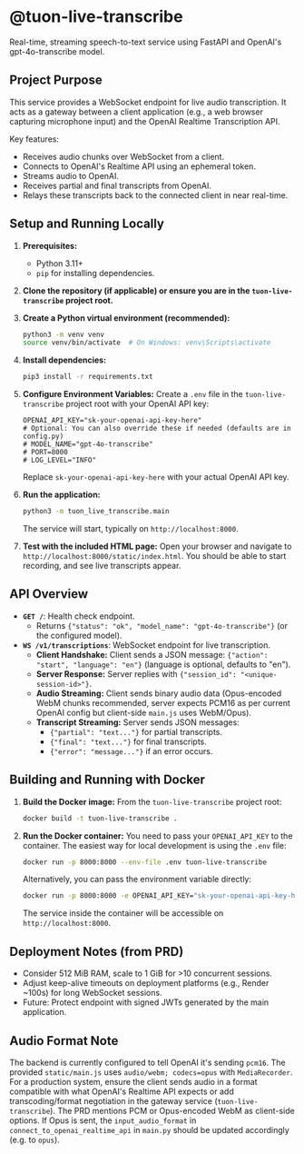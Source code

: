 # @tuon-live-transcribe

Real-time, streaming speech-to-text service using FastAPI and OpenAI's gpt-4o-transcribe model.

## Project Purpose

This service provides a WebSocket endpoint for live audio transcription. It acts as a gateway between a client application (e.g., a web browser capturing microphone input) and the OpenAI Realtime Transcription API.

Key features:
-   Receives audio chunks over WebSocket from a client.
-   Connects to OpenAI's Realtime API using an ephemeral token.
-   Streams audio to OpenAI.
-   Receives partial and final transcripts from OpenAI.
-   Relays these transcripts back to the connected client in near real-time.

## Setup and Running Locally

1.  **Prerequisites:**
    *   Python 3.11+
    *   `pip` for installing dependencies.

2.  **Clone the repository (if applicable) or ensure you are in the `tuon-live-transcribe` project root.**

3.  **Create a Python virtual environment (recommended):**
    ```bash
    python3 -m venv venv
    source venv/bin/activate  # On Windows: venv\Scripts\activate
    ```

4.  **Install dependencies:**
    ```bash
    pip3 install -r requirements.txt
    ```

5.  **Configure Environment Variables:**
    Create a `.env` file in the `tuon-live-transcribe` project root with your OpenAI API key:
    ```env
    OPENAI_API_KEY="sk-your-openai-api-key-here"
    # Optional: You can also override these if needed (defaults are in config.py)
    # MODEL_NAME="gpt-4o-transcribe"
    # PORT=8000
    # LOG_LEVEL="INFO"
    ```
    Replace `sk-your-openai-api-key-here` with your actual OpenAI API key.

6.  **Run the application:**
    ```bash
    python3 -m tuon_live_transcribe.main
    ```
    The service will start, typically on `http://localhost:8000`.

7.  **Test with the included HTML page:**
    Open your browser and navigate to `http://localhost:8000/static/index.html`.
    You should be able to start recording, and see live transcripts appear.

## API Overview

*   **`GET /`**: Health check endpoint.
    *   Returns `{"status": "ok", "model_name": "gpt-4o-transcribe"}` (or the configured model).
*   **`WS /v1/transcriptions`**: WebSocket endpoint for live transcription.
    *   **Client Handshake:** Client sends a JSON message: `{"action": "start", "language": "en"}` (language is optional, defaults to "en").
    *   **Server Response:** Server replies with `{"session_id": "<unique-session-id>"}`.
    *   **Audio Streaming:** Client sends binary audio data (Opus-encoded WebM chunks recommended, server expects PCM16 as per current OpenAI config but client-side `main.js` uses WebM/Opus).
    *   **Transcript Streaming:** Server sends JSON messages:
        *   `{"partial": "text..."}` for partial transcripts.
        *   `{"final": "text..."}` for final transcripts.
        *   `{"error": "message..."}` if an error occurs.

## Building and Running with Docker

1.  **Build the Docker image:**
    From the `tuon-live-transcribe` project root:
    ```bash
    docker build -t tuon-live-transcribe .
    ```

2.  **Run the Docker container:**
    You need to pass your `OPENAI_API_KEY` to the container. The easiest way for local development is using the `.env` file:
    ```bash
    docker run -p 8000:8000 --env-file .env tuon-live-transcribe
    ```
    Alternatively, you can pass the environment variable directly:
    ```bash
    docker run -p 8000:8000 -e OPENAI_API_KEY="sk-your-openai-api-key-here" tuon-live-transcribe
    ```
    The service inside the container will be accessible on `http://localhost:8000`.

## Deployment Notes (from PRD)

*   Consider 512 MiB RAM, scale to 1 GiB for >10 concurrent sessions.
*   Adjust keep-alive timeouts on deployment platforms (e.g., Render ~100s) for long WebSocket sessions.
*   Future: Protect endpoint with signed JWTs generated by the main application.

## Audio Format Note

The backend is currently configured to tell OpenAI it's sending `pcm16`. The provided `static/main.js` uses `audio/webm; codecs=opus` with `MediaRecorder`. For a production system, ensure the client sends audio in a format compatible with what OpenAI's Realtime API expects or add transcoding/format negotiation in the gateway service (`tuon-live-transcribe`). The PRD mentions PCM or Opus-encoded WebM as client-side options. If Opus is sent, the `input_audio_format` in `connect_to_openai_realtime_api` in `main.py` should be updated accordingly (e.g. to `opus`).